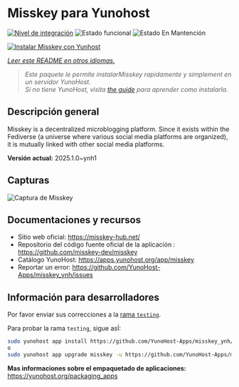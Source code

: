 <!--
Este archivo README esta generado automaticamente<https://github.com/YunoHost/apps/tree/master/tools/readme_generator>
No se debe editar a mano.
-->

# Misskey para Yunohost

[![Nivel de integración](https://apps.yunohost.org/badge/integration/misskey)](https://ci-apps.yunohost.org/ci/apps/misskey/)
![Estado funcional](https://apps.yunohost.org/badge/state/misskey)
![Estado En Mantención](https://apps.yunohost.org/badge/maintained/misskey)

[![Instalar Misskey con Yunhost](https://install-app.yunohost.org/install-with-yunohost.svg)](https://install-app.yunohost.org/?app=misskey)

*[Leer este README en otros idiomas.](./ALL_README.md)*

> *Este paquete le permite instalarMisskey rapidamente y simplement en un servidor YunoHost.*  
> *Si no tiene YunoHost, visita [the guide](https://yunohost.org/install) para aprender como instalarla.*

## Descripción general

Misskey is a decentralized microblogging platform. Since it exists within the Fediverse (a universe where various social media platforms are organized), it is mutually linked with other social media platforms.


**Versión actual:** 2025.1.0~ynh1

## Capturas

![Captura de Misskey](./doc/screenshots/screenshot-desktop.png)

## Documentaciones y recursos

- Sitio web oficial: <https://misskey-hub.net/>
- Repositorio del código fuente oficial de la aplicación : <https://github.com/misskey-dev/misskey>
- Catálogo YunoHost: <https://apps.yunohost.org/app/misskey>
- Reportar un error: <https://github.com/YunoHost-Apps/misskey_ynh/issues>

## Información para desarrolladores

Por favor enviar sus correcciones a la [rama `testing`](https://github.com/YunoHost-Apps/misskey_ynh/tree/testing).

Para probar la rama `testing`, sigue asÍ:

```bash
sudo yunohost app install https://github.com/YunoHost-Apps/misskey_ynh/tree/testing --debug
o
sudo yunohost app upgrade misskey -u https://github.com/YunoHost-Apps/misskey_ynh/tree/testing --debug
```

**Mas informaciones sobre el empaquetado de aplicaciones:** <https://yunohost.org/packaging_apps>

